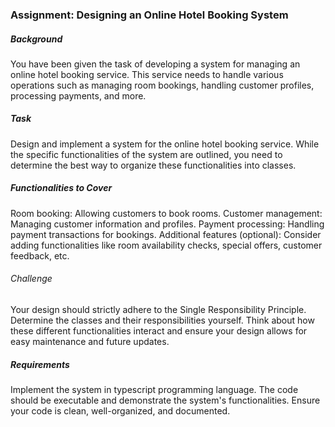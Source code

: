 ### Assignment: Designing an Online Hotel Booking System

##### Background

You have been given the task of developing a system for managing an online hotel booking service. This service needs to handle various operations such as managing room bookings, handling customer profiles, processing payments, and more.

##### Task

Design and implement a system for the online hotel booking service. While the specific functionalities of the system are outlined, you need to determine the best way to organize these functionalities into classes.

##### Functionalities to Cover

Room booking: Allowing customers to book rooms.
Customer management: Managing customer information and profiles.
Payment processing: Handling payment transactions for bookings.
Additional features (optional): Consider adding functionalities like room availability checks, special offers, customer feedback, etc.

###### Challenge

Your design should strictly adhere to the Single Responsibility Principle. Determine the classes and their responsibilities yourself.
Think about how these different functionalities interact and ensure your design allows for easy maintenance and future updates.

##### Requirements

Implement the system in typescript programming language.
The code should be executable and demonstrate the system's functionalities.
Ensure your code is clean, well-organized, and documented.